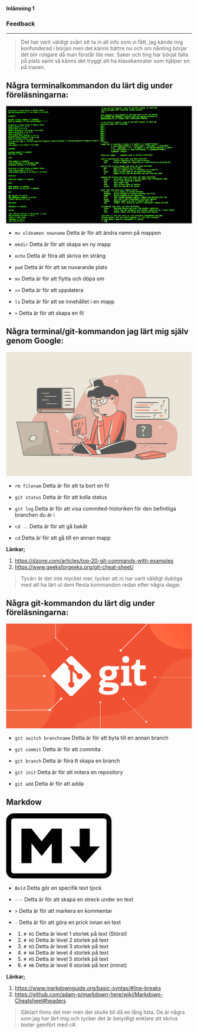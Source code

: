 #### Inlämning 1


### Feedback
____
> Det har varit väldigt svårt att ta in all info som vi fått, jag kände mig konfunderad i början men det känns bättre nu och om nånting  börjar det blir roligare då man förstår lite mer. Saker och ting har börjat falla på plats samt så känns det tryggt att ha klasskamrater som hjälper en på traven.





## Några terminalkommandon du lärt dig under föreläsningarna:
![alt text](istockphoto-1069971960-612x612.jpg)

- `mv oldnamen newname` Detta är för att ändra namn på mappen

- `mkdir` Detta är för att skapa en ny mapp

- `echo` Detta är föra att skriva en sträng

- `pwd` Detta är för att se nuvarande plats 

- `mv` Detta är för att flytta och döpa om

- `>>` Detta är för att uppdatera 

- `ls`  Detta är för att se innehållet i en mapp

- `>` Detta är för att skapa en fil






## Några terminal/git-kommandon jag lärt mig själv genom Google:

![alt text](coderpad-self-taught-developers.png)

- `rm filenam` Detta är för att ta bort en fil 

- `git status` Detta är för att kolla status

- `git log`  Detta är för att visa commited-historiken för den befintliga branchen du är i

- `cd ..` Detta är för att gå bakåt 

- `cd` Detta är för att gå till en annan mapp









**Länkar;** 
 1. https://dzone.com/articles/top-20-git-commands-with-examples
 2. https://www.geeksforgeeks.org/git-cheat-sheet/

>Tyvärr är det inte mycket mer, tycker att ni har varit väldigt duktiga med att ha  lärt ut dem flesta kommandon redan efter några dagar.





## Några git-kommandon du lärt dig under föreläsningarna: 

![alt text](git-blog-header.png)


- `git switch branchname` Detta är för att byta till en annan branch 

- `git commit` Detta är för att commita

- `git branch` Detta är föra tt skapa en branch

- `git init` Detta är för att initera en repository

- `git add` Detta är för att adda 



## Markdow

![alt text](images.png)


- `Bold` Detta gör en specifik text tjock

- `---` Detta är för att skapa en streck under en text

- `>` Detta är för att markera en kommentar

- `-` Detta är för att göra en prick innan en text 


-  1. `# H1` Detta är level 1 storlek på text (Störst)

-  2. `# H2`  Detta är level 2 storlek på text

-  3. `# H3`  Detta är level 3 storlek på text

-  4. `# H4`  Detta är level 4 storlek på text

-  5. `# H5`  Detta är level 5 storlek på text

-  6. `# H6`  Detta är level 6 storlek på text (minst)

**Länkar;** 
 1. https://www.markdownguide.org/basic-syntax/#line-breaks
 2. https://github.com/adam-p/markdown-here/wiki/Markdown-Cheatsheet#headers

> Såklart finns det mer men det skulle bli då en lång lista. 
> De är några som jag har lärt mig och tycker det är betydligt enklare att skriva texter gemfört med c#. 
